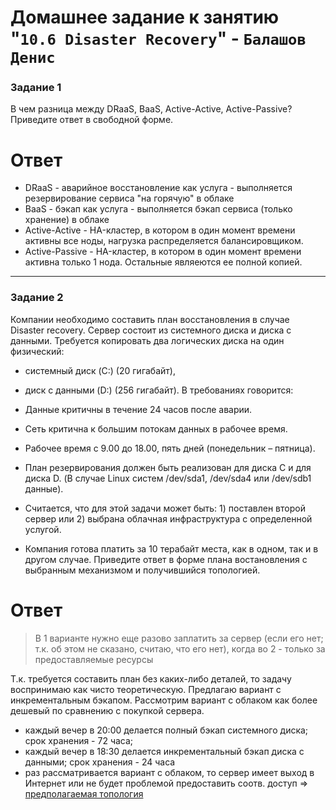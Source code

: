 # Домашнее задание к занятию "`10.6 Disaster Recovery`" - `Балашов Денис`  
   
### Задание 1
В чем разница между DRaaS, BaaS, Active-Active, Active-Passive?
Приведите ответ в свободной форме.

# Ответ
 - DRaaS - аварийное восстановление как услуга - выполняется резервирование сервиса "на горячую" в облаке
 - BaaS - бэкап как услуга - выполняется бэкап сервиса (только хранение) в облаке
 - Active-Active - HA-кластер, в котором в один момент времени активны все ноды, нагрузка распределяется балансировщиком.
 - Active-Passive - HA-кластер, в котором в один момент времени активна только 1 нода. Остальные являеются ее полной копией. 

---

### Задание 2
Компании необходимо составить план восстановления в случае Disaster recovery. Сервер состоит из системного диска и диска с данными. Требуется копировать два логических диска на один физический:

- системный диск (C:) (20 гигабайт),
- диск с данными (D:) (256 гигабайт).
В требованиях говорится:

- Данные критичны в течение 24 часов после аварии.
- Сеть критична к большим потокам данных в рабочее время.
- Рабочее время с 9.00 до 18.00, пять дней (понедельник – пятница).
- План резервирования должен быть реализован для диска C и для диска D. (В случае Linux систем /dev/sda1, /dev/sda4 или /dev/sdb1 данные).
- Считается, что для этой задачи может быть: 1) поставлен второй сервер или 2) выбрана облачная инфраструктура с определенной услугой.
- Компания готова платить за 10 терабайт места, как в одном, так и в другом случае.
Приведите ответ в форме плана востановления с выбранным механизмом и получившийся топологией.

# Ответ
> В 1 варианте нужно еще разово заплатить за сервер (если его нет; т.к. об этом не сказано, считаю, что его нет), когда во 2 - только за предоставляемые ресурсы

Т.к. требуется составить план без каких-либо деталей, то задачу воспринимаю как чисто теоретическую.
Предлагаю вариант с инкрементальным бэкапом. Рассмотрим вариант с облаком как более дешевый по сравнению с покупкой сервера.
- каждый вечер в 20:00 делается полный бэкап системного диска; срок хранения - 72 часа;
- каждый вечер в 18:30 делается инкрементальный бэкап диска с данными; срок хранения - 24 часа
- раз рассматривается вариант с облаком, то сервер имеет выход в Интернет или не будет проблемой предоставить соотв. доступ => [предполагаемая топология](https://user-images.githubusercontent.com/117297288/205252443-7eb7ad41-ef66-45e2-9624-26c41dda4c52.png?raw=true)
